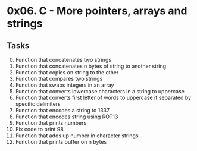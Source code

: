 
# 0x06. C - More pointers, arrays and strings

## Tasks
0. Function that concatenates two strings
1. Function that concatenates n bytes of string to another string
2. Function that copies on string to the other
3. Function that compares two strings
4. Function that swaps integers in an array
5. Function that converts lowercase characters in a string to uppercase
6. Function that converts first letter of words to uppercase if separated by specific delimiters
7. Function that encodes a string to 1337
8. Function that encodes string using ROT13
9. Function that prints numbers
10. Fix code to print 98
11. Function that adds up number in character strings
12. Function that prints buffer on n bytes

